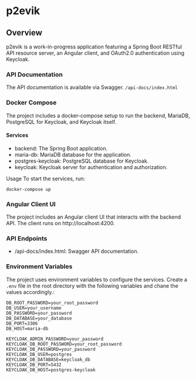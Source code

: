 # p2evik

## Overview
p2evik is a work-in-progress application featuring a Spring Boot RESTful API resource server, an Angular client, and OAuth2.0 authentication using Keycloak.
### API Documentation
The API documentation is available via Swagger.
`/api-docs/index.html`

### Docker Compose
The project includes a docker-compose setup to run the backend, MariaDB, PostgreSQL for Keycloak, and Keycloak itself.

#### Services
- backend: The Spring Boot application.
- maria-db: MariaDB database for the application.
- postgres-keycloak: PostgreSQL database for Keycloak.
- keycloak: Keycloak server for authentication and authorization.

Usage
To start the services, run:
```shell
docker-compose up
```

### Angular Client UI
The project includes an Angular client UI that interacts with the backend API. The client runs on http://localhost:4200.

### API Endpoints
- /api-docs/index.html: Swagger API documentation.

### Environment Variables
The project uses environment variables to configure the services. Create a `.env` file in the root directory with the following variables and chane the values accordingly.:

```dotenv
DB_ROOT_PASSWORD=your_root_password
DB_USER=your_username
DB_PASSWORD=your_password
DB_DATABASE=your_database
DB_PORT=3306
DB_HOST=maria-db

KEYCLOAK_ADMIN_PASSWORD=your_password
KEYCLOAK_DB_ROOT_PASSWORD=your_root_password
KEYCLOAK_DB_PASSWORD=your_password
KEYCLOAK_DB_USER=postgres
KEYCLOAK_DB_DATABASE=keycloak_db
KEYCLOAK_DB_PORT=5432
KEYCLOAK_DB_HOST=postgres-keycloak
```
